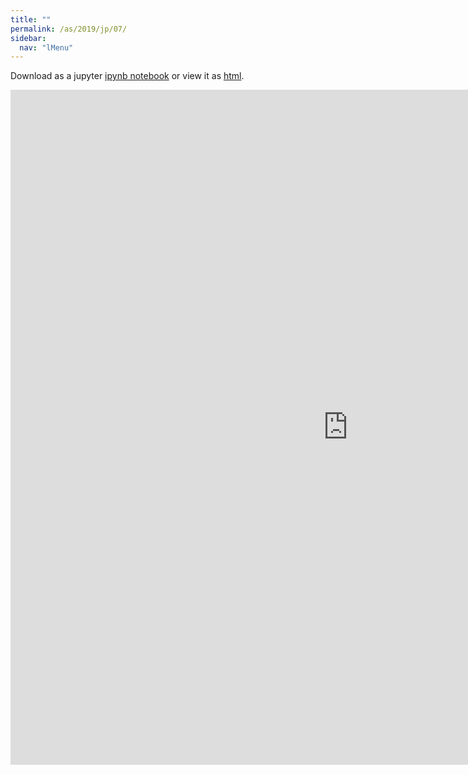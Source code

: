```yaml
---
title: ""
permalink: /as/2019/jp/07/
sidebar:
  nav: "lMenu"
---
```


Download as a jupyter [ipynb notebook](https://lamastex.github.io/scalable-data-science/as/2019/jp/07.ipynb) or view it as [html](https://lamastex.github.io/scalable-data-science/as/2019/jp/07.html).

<iframe src="https://lamastex.github.io/scalable-data-science/as/2019/jp/07.html" width="1080" height="1080" frameborder="0"></iframe>

